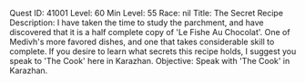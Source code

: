 Quest ID: 41001
Level: 60
Min Level: 55
Race: nil
Title: The Secret Recipe
Description: I have taken the time to study the parchment, and have discovered that it is a half complete copy of 'Le Fishe Au Chocolat'. One of Medivh's more favored dishes, and one that takes considerable skill to complete. If you desire to learn what secrets this recipe holds, I suggest you speak to 'The Cook' here in Karazhan.
Objective: Speak with 'The Cook' in Karazhan.
